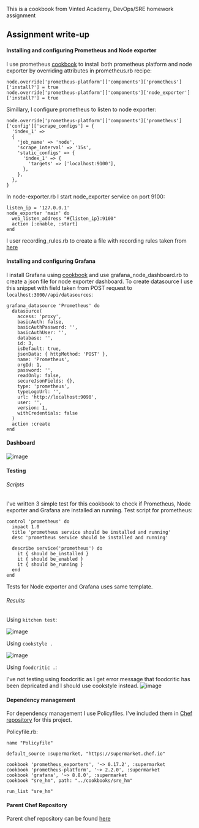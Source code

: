 This is a cookbook from Vinted Academy, DevOps/SRE homework assignment

## Assignment write-up

#### Installing and configuring Prometheus and Node exporter 
I use prometheus [cookbook](https://supermarket.chef.io/cookbooks/prometheus-platform) to install both prometheus platform and node exporter
by overriding attributes in prometheus.rb recipe:
```
node.override['prometheus-platform']['components']['prometheus']['install?'] = true
node.override['prometheus-platform']['components']['node_exporter']['install?'] = true
```
Simillary, I configure prometheus to listen to node exporter:
```
node.override['prometheus-platform']['components']['prometheus']['config']['scrape_configs'] = {
  'index_1' =>
  {
    'job_name' => 'node',
    'scrape_interval' => '15s',
    'static_configs' => {
      'index_1' => {
        'targets' => ['localhost:9100'],
      },
    },
  },
}
```
In node-exporter.rb I start node_exporter service on port 9100:

```
listen_ip = '127.0.0.1'
node_exporter 'main' do
  web_listen_address "#{listen_ip}:9100"
  action [:enable, :start]
end
```
I user recording_rules.rb to create a file with recording rules taken from [here](https://grafana.com/oss/prometheus/exporters/node-exporter/?tab=recording-rules)

#### Installing and configuring Grafana
I install Grafana using [cookbook](https://supermarket.chef.io/cookbooks/grafana) and use grafana_node_dashboard.rb to create a json file for node exporter dashboard. To create datasource I use this snippet with field taken from POST request to `localhost:3000//api/datasources`:
```
grafana_datasource 'Prometheus' do
  datasource(
    access: 'proxy',
    basicAuth: false,
    basicAuthPassword: '',
    basicAuthUser: '',
    database: '',
    id: 3,
    isDefault: true,
    jsonData: { httpMethod: 'POST' },
    name: 'Prometheus',
    orgId: 1,
    password: '',
    readOnly: false,
    secureJsonFields: {},
    type: 'prometheus',
    typeLogoUrl: '',
    url: 'http://localhost:9090',
    user: '',
    version: 1,
    withCredentials: false
  )
  action :create
end
```

#### Dashboard

![image](https://user-images.githubusercontent.com/36266354/116129607-f9400f00-a6d2-11eb-805e-71afe07cd266.png)

#### Testing

###### Scripts
I've written 3 simple test for this cookbook to check if Prometheus, Node exporter and Grafana are installed an running.
Test script for prometheus:
```
control 'prometheus' do
  impact 1.0
  title 'prometheus service should be installed and running'
  desc 'prometheus service should be installed and running'

  describe service('prometheus') do
    it { should be_installed }
    it { should be_enabled }
    it { should be_running }
  end
end
```
Tests for Node exporter and Grafana uses same template.

###### Results

Using `kitchen test`:

![image](https://user-images.githubusercontent.com/36266354/116130293-ba5e8900-a6d3-11eb-8d9a-c22f44640e1e.png)

Using `cookstyle .`

![image](https://user-images.githubusercontent.com/36266354/116130563-0d384080-a6d4-11eb-8a80-d860e0d257af.png)

Using `foodcritic .`:

I've not testing using foodcritic as I get error message that foodcritic has been depricated and I should use cookstyle instead.
![image](https://user-images.githubusercontent.com/36266354/116130973-7cae3000-a6d4-11eb-99d6-e4c9b4ad2299.png)

#### Dependency management

For dependency management I use Policyfiles. I've included them in [Chef repository](https://github.com/SimonasValkiunas/sre-hm_dev/tree/main/chef-repo) for this project.

Policyfile.rb:
```
name "Policyfile"

default_source :supermarket, "https://supermarket.chef.io"

cookbook 'prometheus_exporters', '~> 0.17.2', :supermarket
cookbook 'prometheus-platform', '~> 2.2.0', :supermarket
cookbook 'grafana', '~> 8.8.0', :supermarket
cookbook "sre_hm", path: "../cookbooks/sre_hm"

run_list "sre_hm"
```

#### Parent Chef Repository

Parent chef repository can be found [here](https://github.com/SimonasValkiunas/sre-hm_dev/tree/main/chef-repo)

